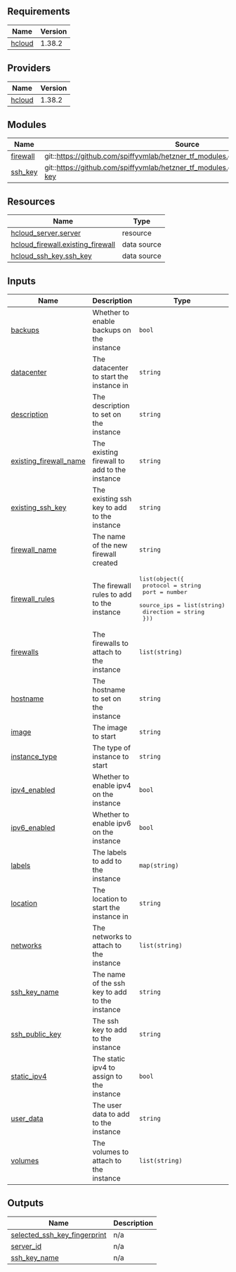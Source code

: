 <!-- BEGIN_TF_DOCS -->
## Requirements

| Name | Version |
|------|---------|
| <a name="requirement_hcloud"></a> [hcloud](#requirement\_hcloud) | 1.38.2 |

## Providers

| Name | Version |
|------|---------|
| <a name="provider_hcloud"></a> [hcloud](#provider\_hcloud) | 1.38.2 |

## Modules

| Name | Source | Version |
|------|--------|---------|
| <a name="module_firewall"></a> [firewall](#module\_firewall) | git::https://github.com/spiffyvmlab/hetzner_tf_modules.git//terraform/modules/firewall | n/a |
| <a name="module_ssh_key"></a> [ssh\_key](#module\_ssh\_key) | git::https://github.com/spiffyvmlab/hetzner_tf_modules.git//terraform/modules/ssh-key | n/a |

## Resources

| Name | Type |
|------|------|
| [hcloud_server.server](https://registry.terraform.io/providers/hetznercloud/hcloud/1.38.2/docs/resources/server) | resource |
| [hcloud_firewall.existing_firewall](https://registry.terraform.io/providers/hetznercloud/hcloud/1.38.2/docs/data-sources/firewall) | data source |
| [hcloud_ssh_key.ssh_key](https://registry.terraform.io/providers/hetznercloud/hcloud/1.38.2/docs/data-sources/ssh_key) | data source |

## Inputs

| Name | Description | Type | Default | Required |
|------|-------------|------|---------|:--------:|
| <a name="input_backups"></a> [backups](#input\_backups) | Whether to enable backups on the instance | `bool` | `false` | no |
| <a name="input_datacenter"></a> [datacenter](#input\_datacenter) | The datacenter to start the instance in | `string` | `"fsn1-dc14"` | no |
| <a name="input_description"></a> [description](#input\_description) | The description to set on the instance | `string` | `""` | no |
| <a name="input_existing_firewall_name"></a> [existing\_firewall\_name](#input\_existing\_firewall\_name) | The existing firewall to add to the instance | `string` | `""` | no |
| <a name="input_existing_ssh_key"></a> [existing\_ssh\_key](#input\_existing\_ssh\_key) | The existing ssh key to add to the instance | `string` | `""` | no |
| <a name="input_firewall_name"></a> [firewall\_name](#input\_firewall\_name) | The name of the new firewall created | `string` | `""` | no |
| <a name="input_firewall_rules"></a> [firewall\_rules](#input\_firewall\_rules) | The firewall rules to add to the instance | <pre>list(object({<br>        protocol     = string<br>        port         = number<br>        source_ips   = list(string)<br>        direction    = string<br>    }))</pre> | `[]` | no |
| <a name="input_firewalls"></a> [firewalls](#input\_firewalls) | The firewalls to attach to the instance | `list(string)` | `[]` | no |
| <a name="input_hostname"></a> [hostname](#input\_hostname) | The hostname to set on the instance | `string` | `""` | no |
| <a name="input_image"></a> [image](#input\_image) | The image to start | `string` | `"debian11"` | no |
| <a name="input_instance_type"></a> [instance\_type](#input\_instance\_type) | The type of instance to start | `string` | `"cx11"` | no |
| <a name="input_ipv4_enabled"></a> [ipv4\_enabled](#input\_ipv4\_enabled) | Whether to enable ipv4 on the instance | `bool` | `true` | no |
| <a name="input_ipv6_enabled"></a> [ipv6\_enabled](#input\_ipv6\_enabled) | Whether to enable ipv6 on the instance | `bool` | `true` | no |
| <a name="input_labels"></a> [labels](#input\_labels) | The labels to add to the instance | `map(string)` | `{}` | no |
| <a name="input_location"></a> [location](#input\_location) | The location to start the instance in | `string` | `"fsn1"` | no |
| <a name="input_networks"></a> [networks](#input\_networks) | The networks to attach to the instance | `list(string)` | `[]` | no |
| <a name="input_ssh_key_name"></a> [ssh\_key\_name](#input\_ssh\_key\_name) | The name of the ssh key to add to the instance | `string` | `""` | no |
| <a name="input_ssh_public_key"></a> [ssh\_public\_key](#input\_ssh\_public\_key) | The ssh key to add to the instance | `string` | `""` | no |
| <a name="input_static_ipv4"></a> [static\_ipv4](#input\_static\_ipv4) | The static ipv4 to assign to the instance | `bool` | `false` | no |
| <a name="input_user_data"></a> [user\_data](#input\_user\_data) | The user data to add to the instance | `string` | `""` | no |
| <a name="input_volumes"></a> [volumes](#input\_volumes) | The volumes to attach to the instance | `list(string)` | `[]` | no |

## Outputs

| Name | Description |
|------|-------------|
| <a name="output_selected_ssh_key_fingerprint"></a> [selected\_ssh\_key\_fingerprint](#output\_selected\_ssh\_key\_fingerprint) | n/a |
| <a name="output_server_id"></a> [server\_id](#output\_server\_id) | n/a |
| <a name="output_ssh_key_name"></a> [ssh\_key\_name](#output\_ssh\_key\_name) | n/a |
<!-- END_TF_DOCS -->